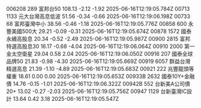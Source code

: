 006208	289	富邦台50	108.13	-2.12	-1.92	2025-06-16T12:19:05.784Z
00713	1133	元大台灣高息低波	51.56	-0.34	-0.66	2025-06-16T12:19:06.198Z
00733	68	富邦臺灣中小	38.56	-0.46	-1.18	2025-06-16T12:19:05.776Z
00858	600	永豐美國500大	29.21	-0.09	-0.31	2025-06-16T12:19:05.674Z
00878	1572	國泰永續高股息	20.34	-0.52	-2.49	2025-06-16T12:19:05.987Z
00900	2815	富邦特選高股息30	16.17	-0.68	-4.04	2025-06-16T12:19:06.064Z
00910	2000	第一金太空衛星	29.04	0.58	2.04	2025-06-16T12:19:06.050Z
00916	207	國泰全球品牌50	21.83	-0.98	-4.30	2025-06-16T12:19:05.669Z
00919	6057	群益台灣精選高息	21.39	-1.10	-4.89	2025-06-16T12:19:05.683Z
00921	222	兆豐龍頭等權重	18.61	0.00	0.00	2025-06-16T12:19:05.653Z
00933B	2632	國泰10Y+金融債	14.76	-0.15	-1.01	2025-06-16T12:19:06.322Z
00942B	552	台新美A公司債20+	13.02	-0.27	-2.03	2025-06-16T12:19:05.756Z
00947	1129	台新臺灣IC設計	13.64	0.42	3.18	2025-06-16T12:19:05.547Z